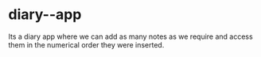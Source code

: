 # diary--app
Its a diary app where we can add as many notes as we require and access them in the numerical order they were inserted.   
